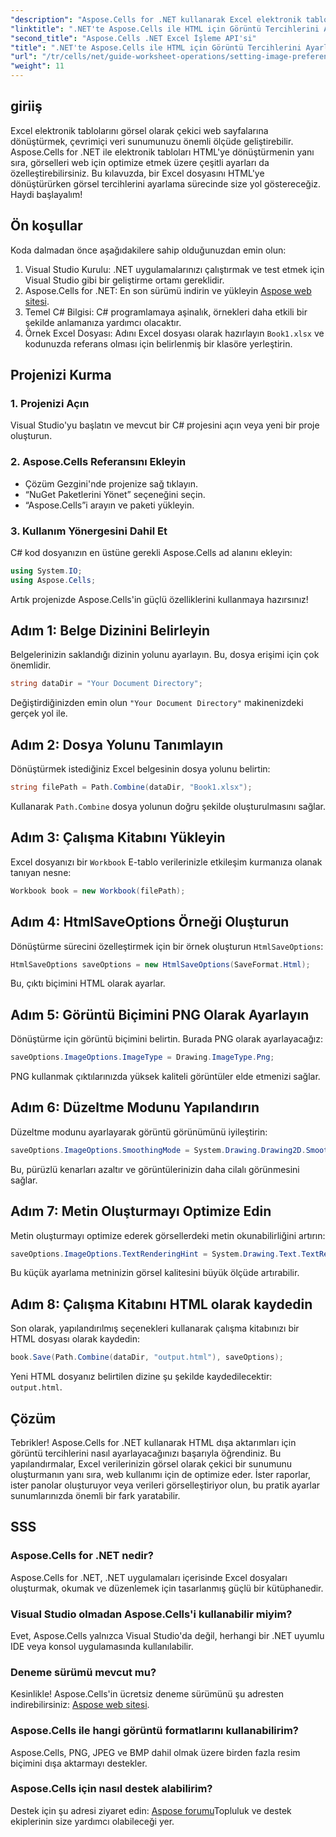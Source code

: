 ```yaml
---
"description": "Aspose.Cells for .NET kullanarak Excel elektronik tablolarını görsel olarak çekici HTML web sayfalarına nasıl etkili bir şekilde dönüştürebileceğinizi öğrenin. Bu adım adım kılavuz, görüntü tercihlerini ayarlamaktan metin oluşturmayı optimize etmeye kadar her şeyi kapsar."
"linktitle": ".NET'te Aspose.Cells ile HTML için Görüntü Tercihlerini Ayarlama"
"second_title": "Aspose.Cells .NET Excel İşleme API'si"
"title": ".NET'te Aspose.Cells ile HTML için Görüntü Tercihlerini Ayarlama"
"url": "/tr/cells/net/guide-worksheet-operations/setting-image-preferences/"
"weight": 11
---
```


## giriiş

Excel elektronik tablolarını görsel olarak çekici web sayfalarına dönüştürmek, çevrimiçi veri sunumunuzu önemli ölçüde geliştirebilir. Aspose.Cells for .NET ile elektronik tabloları HTML'ye dönüştürmenin yanı sıra, görselleri web için optimize etmek üzere çeşitli ayarları da özelleştirebilirsiniz. Bu kılavuzda, bir Excel dosyasını HTML'ye dönüştürürken görsel tercihlerini ayarlama sürecinde size yol göstereceğiz. Haydi başlayalım!

## Ön koşullar

Koda dalmadan önce aşağıdakilere sahip olduğunuzdan emin olun:

1. Visual Studio Kurulu: .NET uygulamalarınızı çalıştırmak ve test etmek için Visual Studio gibi bir geliştirme ortamı gereklidir.
2. Aspose.Cells for .NET: En son sürümü indirin ve yükleyin [Aspose web sitesi](https://releases.aspose.com/cells/net/).
3. Temel C# Bilgisi: C# programlamaya aşinalık, örnekleri daha etkili bir şekilde anlamanıza yardımcı olacaktır.
4. Örnek Excel Dosyası: Adını Excel dosyası olarak hazırlayın `Book1.xlsx` ve kodunuzda referans olması için belirlenmiş bir klasöre yerleştirin.

## Projenizi Kurma

### 1. Projenizi Açın

Visual Studio'yu başlatın ve mevcut bir C# projesini açın veya yeni bir proje oluşturun.

### 2. Aspose.Cells Referansını Ekleyin

- Çözüm Gezgini'nde projenize sağ tıklayın.
- “NuGet Paketlerini Yönet” seçeneğini seçin.
- “Aspose.Cells”i arayın ve paketi yükleyin.

### 3. Kullanım Yönergesini Dahil Et

C# kod dosyanızın en üstüne gerekli Aspose.Cells ad alanını ekleyin:

```csharp
using System.IO;
using Aspose.Cells;
```

Artık projenizde Aspose.Cells'in güçlü özelliklerini kullanmaya hazırsınız!

## Adım 1: Belge Dizinini Belirleyin

Belgelerinizin saklandığı dizinin yolunu ayarlayın. Bu, dosya erişimi için çok önemlidir.

```csharp
string dataDir = "Your Document Directory";
```

Değiştirdiğinizden emin olun `"Your Document Directory"` makinenizdeki gerçek yol ile.

## Adım 2: Dosya Yolunu Tanımlayın

Dönüştürmek istediğiniz Excel belgesinin dosya yolunu belirtin:

```csharp
string filePath = Path.Combine(dataDir, "Book1.xlsx");
```

Kullanarak `Path.Combine` dosya yolunun doğru şekilde oluşturulmasını sağlar.

## Adım 3: Çalışma Kitabını Yükleyin

Excel dosyanızı bir `Workbook` E-tablo verilerinizle etkileşim kurmanıza olanak tanıyan nesne:

```csharp
Workbook book = new Workbook(filePath);
```

## Adım 4: HtmlSaveOptions Örneği Oluşturun

Dönüştürme sürecini özelleştirmek için bir örnek oluşturun `HtmlSaveOptions`:

```csharp
HtmlSaveOptions saveOptions = new HtmlSaveOptions(SaveFormat.Html);
```

Bu, çıktı biçimini HTML olarak ayarlar.

## Adım 5: Görüntü Biçimini PNG Olarak Ayarlayın

Dönüştürme için görüntü biçimini belirtin. Burada PNG olarak ayarlayacağız:

```csharp
saveOptions.ImageOptions.ImageType = Drawing.ImageType.Png;
```

PNG kullanmak çıktılarınızda yüksek kaliteli görüntüler elde etmenizi sağlar.

## Adım 6: Düzeltme Modunu Yapılandırın

Düzeltme modunu ayarlayarak görüntü görünümünü iyileştirin:

```csharp
saveOptions.ImageOptions.SmoothingMode = System.Drawing.Drawing2D.SmoothingMode.AntiAlias;
```

Bu, pürüzlü kenarları azaltır ve görüntülerinizin daha cilalı görünmesini sağlar.

## Adım 7: Metin Oluşturmayı Optimize Edin

Metin oluşturmayı optimize ederek görsellerdeki metin okunabilirliğini artırın:

```csharp
saveOptions.ImageOptions.TextRenderingHint = System.Drawing.Text.TextRenderingHint.AntiAlias;
```

Bu küçük ayarlama metninizin görsel kalitesini büyük ölçüde artırabilir.

## Adım 8: Çalışma Kitabını HTML olarak kaydedin

Son olarak, yapılandırılmış seçenekleri kullanarak çalışma kitabınızı bir HTML dosyası olarak kaydedin:

```csharp
book.Save(Path.Combine(dataDir, "output.html"), saveOptions);
```

Yeni HTML dosyanız belirtilen dizine şu şekilde kaydedilecektir: `output.html`.

## Çözüm

Tebrikler! Aspose.Cells for .NET kullanarak HTML dışa aktarımları için görüntü tercihlerini nasıl ayarlayacağınızı başarıyla öğrendiniz. Bu yapılandırmalar, Excel verilerinizin görsel olarak çekici bir sunumunu oluşturmanın yanı sıra, web kullanımı için de optimize eder. İster raporlar, ister panolar oluşturuyor veya verileri görselleştiriyor olun, bu pratik ayarlar sunumlarınızda önemli bir fark yaratabilir.

## SSS

### Aspose.Cells for .NET nedir?

Aspose.Cells for .NET, .NET uygulamaları içerisinde Excel dosyaları oluşturmak, okumak ve düzenlemek için tasarlanmış güçlü bir kütüphanedir.

### Visual Studio olmadan Aspose.Cells'i kullanabilir miyim?

Evet, Aspose.Cells yalnızca Visual Studio'da değil, herhangi bir .NET uyumlu IDE veya konsol uygulamasında kullanılabilir.

### Deneme sürümü mevcut mu?

Kesinlikle! Aspose.Cells'in ücretsiz deneme sürümünü şu adresten indirebilirsiniz: [Aspose web sitesi](https://releases.aspose.com/).

### Aspose.Cells ile hangi görüntü formatlarını kullanabilirim?

Aspose.Cells, PNG, JPEG ve BMP dahil olmak üzere birden fazla resim biçimini dışa aktarmayı destekler.

### Aspose.Cells için nasıl destek alabilirim?

Destek için şu adresi ziyaret edin: [Aspose forumu](https://forum.aspose.com/c/cells/9)Topluluk ve destek ekiplerinin size yardımcı olabileceği yer.